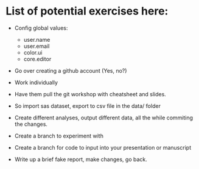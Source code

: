 # List of potential exercises here: #

* Config global values:
    * user.name
    * user.email
    * color.ui
    * core.editor

* Go over creating a github account (Yes, no?)

* Work individually

* Have them pull the git workshop with cheatsheet and slides.

* So import sas dataset, export to csv file in the data/ folder

* Create different analyses, output different data, all the while
  commiting the changes.

* Create a branch to experiment with

* Create a branch for code to input into your presentation or
  manuscript

* Write up a brief fake report, make changes, go back.

